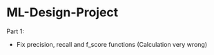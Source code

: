 # ML-Design-Project

Part 1:
- Fix precision, recall and f_score functions (Calculation very wrong)
